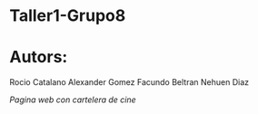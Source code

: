 # Taller1-Grupo8


# Autors: 
Rocio Catalano
Alexander Gomez
Facundo Beltran 
Nehuen Diaz

*Pagina web con cartelera de cine*


